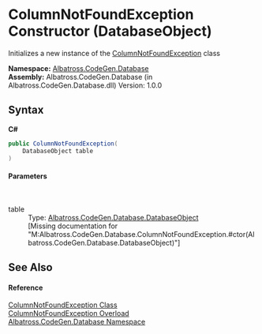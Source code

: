 # ColumnNotFoundException Constructor (DatabaseObject)
 

Initializes a new instance of the <a href="T_Albatross_CodeGen_Database_ColumnNotFoundException.md">ColumnNotFoundException</a> class

**Namespace:**&nbsp;<a href="N_Albatross_CodeGen_Database.md">Albatross.CodeGen.Database</a><br />**Assembly:**&nbsp;Albatross.CodeGen.Database (in Albatross.CodeGen.Database.dll) Version: 1.0.0

## Syntax

**C#**<br />
``` C#
public ColumnNotFoundException(
	DatabaseObject table
)
```


#### Parameters
&nbsp;<dl><dt>table</dt><dd>Type: <a href="T_Albatross_CodeGen_Database_DatabaseObject.md">Albatross.CodeGen.Database.DatabaseObject</a><br />\[Missing <param name="table"/> documentation for "M:Albatross.CodeGen.Database.ColumnNotFoundException.#ctor(Albatross.CodeGen.Database.DatabaseObject)"\]</dd></dl>

## See Also


#### Reference
<a href="T_Albatross_CodeGen_Database_ColumnNotFoundException.md">ColumnNotFoundException Class</a><br /><a href="Overload_Albatross_CodeGen_Database_ColumnNotFoundException__ctor.md">ColumnNotFoundException Overload</a><br /><a href="N_Albatross_CodeGen_Database.md">Albatross.CodeGen.Database Namespace</a><br />